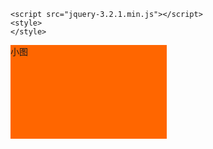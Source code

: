 <html>
<head>
<meta charset="utf-8"> 
<meta http-equiv="Content-Type" content="text/html; charset=utf-8"/>

    <script src="jquery-3.2.1.min.js"></script>
    <style>
    </style>
</head>
<body>
<div style="width:250px;height:150px;background-color:#ff6600;">小图</div>
<div style="position:fixed;top:0px;left:0px;height:100%;width:100%;overflow:hidden;background-color:rgba(0,0,0,0.5);display:none;">
    <div style="width:500px;height:300px;background-color:#ff6600;position:fixed;top:50%;left:50%;margin-left:-250px;margin-top:-150px">
        大图
    </div>
</div>
</body>
</html>
<script>
$(document).ready(function(){
    $("div").eq(0).click(function(){
        $("div").eq(1).show();
    });
    $("div").eq(1).click(function(){
       $(this).hide();
    });
})
</script>
